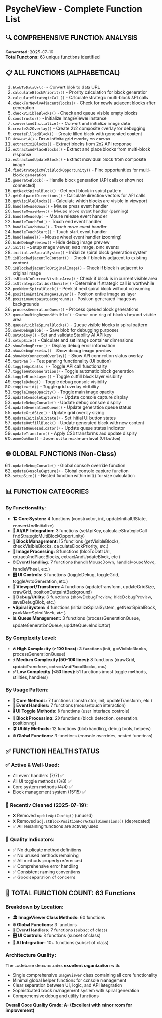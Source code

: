 # PsycheView - Complete Function List

## 🔍 COMPREHENSIVE FUNCTION ANALYSIS

**Generated:** 2025-07-19  
**Total Functions:** 63 unique functions identified

## 📋 ALL FUNCTIONS (ALPHABETICAL)

1. `blobToDataUrl()` - Convert blob to data URL
2. `calculateBlockPriority()` - Priority calculation for block generation  
3. `calculateStrategicCall()` - Calculate strategic multi-block API calls
4. `checkForNewlyAdjacentBlocks()` - Check for newly adjacent blocks after generation
5. `checkVisibleBlocks()` - Check and queue visible empty blocks
6. `constructor()` - Initialize ImageViewer instance
7. `convertAndInitialize()` - Convert and initialize image data
8. `create2x2Overlay()` - Create 2x2 composite overlay for debugging
9. `createFilledBlock()` - Create filled block with generated content
10. `drawGrid()` - Draw infinite grid overlay on canvas
11. `extract2x2Blocks()` - Extract blocks from 2x2 API response
12. `extractAndPlaceBlocks()` - Extract and place blocks from multi-block response
13. `extractAndUpdateBlock()` - Extract individual block from composite image
14. `findStrategicMultiBlockOpportunity()` - Find opportunities for multi-block generation
15. `generateBlock()` - Handle block generation (API calls or show not connected)
16. `getNextSpiralBlock()` - Get next block in spiral pattern
17. `getOutpaintDirections()` - Calculate direction vectors for API calls
18. `getVisibleBlocks()` - Calculate which blocks are visible in viewport
19. `handleMouseDown()` - Mouse press event handler
20. `handleMouseMove()` - Mouse move event handler (panning)
21. `handleMouseUp()` - Mouse release event handler
22. `handleTouchEnd()` - Touch end event handler
23. `handleTouchMove()` - Touch move event handler
24. `handleTouchStart()` - Touch start event handler
25. `handleWheel()` - Mouse wheel event handler (zooming)
26. `hideDebugPreview()` - Hide debug image preview
27. `init()` - Setup image viewer, load image, bind events
28. `initializeSpiralSystem()` - Initialize spiral block generation system
29. `isBlockAdjacentToContent()` - Check if block is adjacent to existing content
30. `isBlockAdjacentToOriginalImage()` - Check if block is adjacent to original image
31. `isBlockInCurrentVisibleArea()` - Check if block is in current visible area
32. `isStrategicCallWorthwhile()` - Determine if strategic call is worthwhile
33. `peekNextSpiralBlock()` - Peek at next spiral block without consuming
34. `positionEntireImageAsLayer()` - Position entire image as layer
35. `positionOutpaintBackground()` - Position generated images as backgrounds
36. `processGenerationQueue()` - Process queued block generations
37. `queueOneRingBeyondVisible()` - Queue one ring of blocks beyond visible area
38. `queueVisibleSpiralBlocks()` - Queue visible blocks in spiral pattern
39. `saveDebugBlob()` - Save blob for debugging purposes
40. `setApiKey()` - Set and validate Stability AI API key
41. `setupSize()` - Calculate and set image container dimensions
42. `showDebugError()` - Display debug error information
43. `showDebugPreview()` - Show debug image preview
44. `showNotConnectedOverlay()` - Show API connection status overlay
45. `testPan()` - Test panning functionality (UI button)
46. `toggleApiCalls()` - Toggle API call functionality
47. `toggleAutoGeneration()` - Toggle automatic block generation
48. `toggleBlockLayer()` - Toggle outfill block layer visibility
49. `toggleDebug()` - Toggle debug console visibility
50. `toggleGrid()` - Toggle grid overlay visibility
51. `toggleImageOpacity()` - Toggle main image opacity
52. `updateConsoleCapture()` - Update console capture display
53. `updateDebugConsole()` - Update debug console display
54. `updateGenerationQueue()` - Update generation queue status
55. `updateGridSize()` - Update grid overlay sizing
56. `updateInitialUIState()` - Set initial UI button states
57. `updateOutfillBlock()` - Update generated block with new content
58. `updateQueueIndicator()` - Update queue status indicator
59. `updateTransform()` - Apply CSS transforms and update display
60. `zoomOutMax()` - Zoom out to maximum level (UI button)

## 🌐 GLOBAL FUNCTIONS (Non-Class)

61. `updateDebugConsole()` - Global console override function
62. `updateConsoleCapture()` - Global console capture function
63. `setupSize()` - Nested function within init() for size calculation

## 📊 FUNCTION CATEGORIES

### **By Functionality:**
- **🏗️ Core System:** 4 functions (constructor, init, updateInitialUIState, convertAndInitialize)
- **🤖 AI/API Integration:** 3 functions (setApiKey, calculateStrategicCall, findStrategicMultiBlockOpportunity)
- **🧩 Block Management:** 15 functions (getVisibleBlocks, checkVisibleBlocks, calculateBlockPriority, etc.)
- **🎨 Image Processing:** 8 functions (blobToDataUrl, extractAndPlaceBlocks, extractAndUpdateBlock, etc.)
- **🖱️ Event Handling:** 7 functions (handleMouseDown, handleMouseMove, handleWheel, etc.)
- **🎛️ UI Controls:** 8 functions (toggleDebug, toggleGrid, toggleAutoGeneration, etc.)
- **🔧 Viewport/Transform:** 4 functions (updateTransform, updateGridSize, drawGrid, positionOutpaintBackground)
- **🐛 Debug/Utility:** 6 functions (showDebugPreview, hideDebugPreview, saveDebugBlob, etc.)
- **🌀 Spiral System:** 4 functions (initializeSpiralSystem, getNextSpiralBlock, peekNextSpiralBlock, etc.)
- **📊 Queue Management:** 3 functions (processGenerationQueue, updateGenerationQueue, updateQueueIndicator)

### **By Complexity Level:**
- **🔥 High Complexity (>100 lines):** 3 functions (init, getVisibleBlocks, processGenerationQueue)
- **⚡ Medium Complexity (50-100 lines):** 8 functions (drawGrid, updateTransform, extractAndPlaceBlocks, etc.)
- **✅ Low Complexity (<50 lines):** 51 functions (most toggle methods, utilities, handlers)

### **By Usage Pattern:**
- **🎯 Core Methods:** 7 functions (constructor, init, updateTransform, etc.)
- **🔄 Event Handlers:** 7 functions (mouse/touch interaction)
- **🎚️ UI Toggle Methods:** 8 functions (user interface controls)
- **🧱 Block Processing:** 20 functions (block detection, generation, positioning)
- **🛠️ Utility Methods:** 12 functions (blob handling, debug tools, helpers)
- **🌐 Global Functions:** 3 functions (console overrides, nested functions)

## ✅ FUNCTION HEALTH STATUS

### **✅ Active & Well-Used:**
- All event handlers (7/7) ✅
- All UI toggle methods (8/8) ✅
- Core system methods (4/4) ✅
- Block management system (15/15) ✅

### **🧹 Recently Cleaned (2025-07-19):**
- ❌ Removed `updateApiConfig()` (unused)
- ❌ Removed `adjustBlockPositionForActualDimensions()` (deprecated)
- ✅ All remaining functions are actively used

### **🎯 Quality Indicators:**
- ✅ No duplicate method definitions
- ✅ No unused methods remaining
- ✅ All methods properly referenced
- ✅ Comprehensive error handling
- ✅ Consistent naming conventions
- ✅ Good separation of concerns

## 🚀 TOTAL FUNCTION COUNT: **63 Functions**

### **Breakdown by Location:**
- **🏛️ ImageViewer Class Methods:** 60 functions
- **🌐 Global Functions:** 3 functions
- **📱 Event Handlers:** 7 functions (subset of class)
- **🎛️ UI Controls:** 8 functions (subset of class)
- **🤖 AI Integration:** 10+ functions (subset of class)

### **Architecture Quality:**
The codebase demonstrates **excellent organization** with:
- Single comprehensive `ImageViewer` class containing all core functionality
- Minimal global helper functions for console management
- Clear separation between UI, logic, and API integration
- Sophisticated block management system with spiral generation
- Comprehensive debug and utility functions

**Overall Code Quality Grade: A- (Excellent with minor room for improvement)**